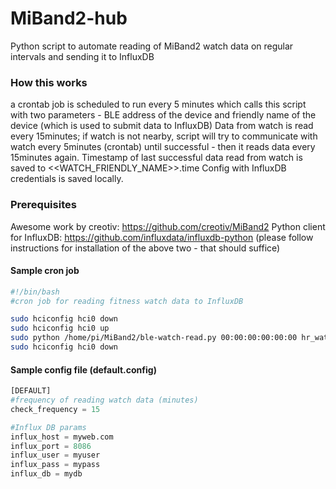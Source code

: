 # MiBand2-hub
Python script to automate reading of MiBand2 watch data on regular intervals and sending it to InfluxDB

### How this works ###
a crontab job is scheduled to run every 5 minutes which calls this script with two parameters - BLE address of the device and friendly name of the device (which is used to submit data to InfluxDB)
Data from watch is read every 15minutes; if watch is not nearby, script will try to communicate with watch every 5minutes (crontab) until successful - then it reads data every 15minutes again.
Timestamp of last successful data read from watch is saved to <<WATCH_FRIENDLY_NAME>>.time
Config with InfluxDB credentials is saved locally.

### Prerequisites ###
Awesome work by creotiv: https://github.com/creotiv/MiBand2
Python client for InfluxDB: https://github.com/influxdata/influxdb-python
(please follow instructions for installation of the above two - that should suffice)

#### Sample cron job ####
```sh
#!/bin/bash
#cron job for reading fitness watch data to InfluxDB

sudo hciconfig hci0 down
sudo hciconfig hci0 up
sudo python /home/pi/MiBand2/ble-watch-read.py 00:00:00:00:00:00 hr_watch_mom
sudo hciconfig hci0 down
```

#### Sample config file (default.config) ####
```python
[DEFAULT]
#frequency of reading watch data (minutes)
check_frequency = 15

#Influx DB params
influx_host = myweb.com
influx_port = 8086
influx_user = myuser
influx_pass = mypass
influx_db = mydb

```
